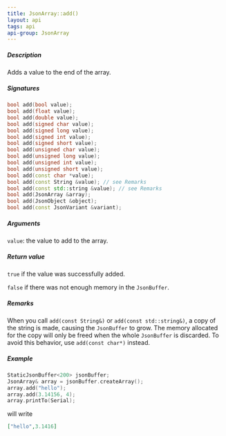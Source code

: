 ```yaml
---
title: JsonArray::add()
layout: api
tags: api
api-group: JsonArray
---
```


##### Description

Adds a value to the end of the array.

##### Signatures

```c++
bool add(bool value);
bool add(float value);
bool add(double value);
bool add(signed char value);
bool add(signed long value);
bool add(signed int value);
bool add(signed short value);
bool add(unsigned char value);
bool add(unsigned long value);
bool add(unsigned int value);
bool add(unsigned short value);
bool add(const char *value);
bool add(const String &value); // see Remarks
bool add(const std::string &value); // see Remarks
bool add(JsonArray &array);
bool add(JsonObject &object);
bool add(const JsonVariant &variant);
```

##### Arguments

`value`: the value to add to the array.

##### Return value

`true` if the value was successfully added.

`false` if there was not enough memory in the `JsonBuffer`.

##### Remarks

When you call `add(const String&)` or `add(const std::string&)`, a copy of the string is made, causing the `JsonBuffer` to grow.
The memory allocated for the copy will only be freed when the whole `JsonBuffer` is discarded.
To avoid this behavior, use `add(const char*)` instead.

##### Example

```c++
StaticJsonBuffer<200> jsonBuffer;
JsonArray& array = jsonBuffer.createArray();
array.add("hello");
array.add(3.14156, 4);
array.printTo(Serial);
```

will write

```json
["hello",3.1416]
```
